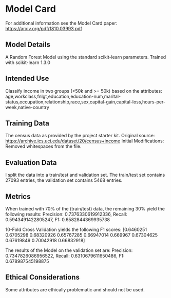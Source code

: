 # Model Card

For additional information see the Model Card paper: https://arxiv.org/pdf/1810.03993.pdf

## Model Details
A Random Forest Model using the standard scikit-learn parameters.
Trained with scikit-learn 1.3.0

## Intended Use
Classify income in two groups (<50k and >= 50k) based on the attributes: age,workclass,fnlgt,education,education-num,marital-status,occupation,relationship,race,sex,capital-gain,capital-loss,hours-per-week,native-country

## Training Data
The census data as provided by the project starter kit. 
Original source: https://archive.ics.uci.edu/dataset/20/census+income
Initial Modifications: Removed whitespaces from the file.

## Evaluation Data
I split the data into a train/test and validation set.
The train/test set contains 27093 entries, the validation set contains 5468 entries.

## Metrics
When trained with 70% of the (train/test) data, the remaining 30% yield the following results:
Precision: 0.7376330619912336, Recall: 0.5943491422805247, F1: 0.6582844369935738

10-Fold Cross Validation yields the following F1 scores: [0.6460251  0.6705298  0.68320926 0.65767285 0.66947014 0.669967
 0.67304625 0.67619849 0.70042918 0.66832918]

The results of the Model on the validation set are:
Precision: 0.7347826086956522, Recall: 0.6310679611650486, F1: 0.678987545198875

## Ethical Considerations
Some attributes are ethically problematic and should not be used.
